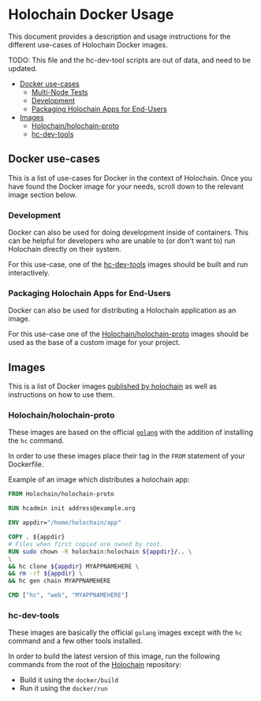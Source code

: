 # Holochain Docker Usage
This document provides a description and usage instructions for the different use-cases of Holochain Docker images.

TODO: This file and the hc-dev-tool scripts are out of data, and need to be updated.

<!-- TOC depthFrom:2 depthTo:6 withLinks:1 updateOnSave:1 orderedList:0 -->

- [Docker use-cases](#docker-use-cases)
	- [Multi-Node Tests](#multi-node-tests)
	- [Development](#development)
	- [Packaging Holochain Apps for End-Users](#packaging-holochain-apps-for-end-users)
- [Images](#images)
	- [Holochain/holochain-proto](#metacurrencyholochain)
	- [hc-dev-tools](#hc-dev-tools)

<!-- /TOC -->

## Docker use-cases
This is a list of use-cases for Docker in the context of Holochain. Once you have found the Docker image for your needs, scroll down to the relevant image section below.

### Development
Docker can also be used for doing development inside of containers. This can be helpful for developers who are unable to (or don't want to) run Holochain directly on their system.

For this use-case, one of the [hc-dev-tools](#hc-dev-tools) images should be built and run interactively.

### Packaging Holochain Apps for End-Users
Docker can also be used for distributing a Holochain application as an image.

For this use-case one of the [Holochain/holochain-proto](#metacurrencyholochain) images should be used as the base of a custom image for your project.

## Images
This is a list of Docker images [published by holochain](https://hub.docker.com/u/metacurrency/) as well as instructions on how to use them.

### Holochain/holochain-proto
These images are based on the official [`golang`](https://hub.docker.com/_/golang/) with the addition of installing the `hc` command.

In order to use these images place their tag in the `FROM` statement of your Dockerfile.

Example of an image which distributes a holochain app:
```Dockerfile
FROM Holochain/holochain-proto

RUN hcadmin init address@example.org

ENV appdir="/home/holochain/app"

COPY . ${appdir}
# Files when first copied are owned by root.
RUN sudo chown -R holochain:holochain ${appdir}/.. \
\
&& hc clone ${appdir} MYAPPNAMEHERE \
&& rm -rf ${appdir} \
&& hc gen chain MYAPPNAMEHERE

CMD ["hc", "web", "MYAPPNAMEHERE"]
```

### hc-dev-tools
These images are basically the official `golang` images except with the `hc` command and a few other tools installed.

In order to build the latest version of this image, run the following commands from the root of the [Holochain](https://github.com/holochain/holochain-proto) repository:
* Build it using the `docker/build`
* Run it using the `docker/run`
